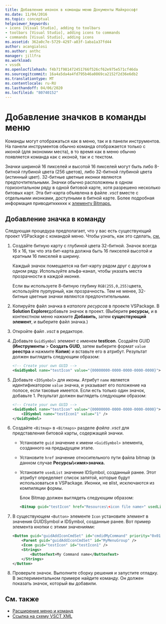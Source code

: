 ```yaml
---
title: Добавление иконок в команды меню Документы Майкрософт
ms.date: 11/04/2016
ms.topic: conceptual
helpviewer_keywords:
- icons [Visual Studio], adding to toolbars
- toolbars [Visual Studio], adding icons to commands
- commands [Visual Studio], adding icons
ms.assetid: 362a0c7e-5729-4297-a83f-1aba1a37fd44
author: acangialosi
ms.author: anthc
manager: jillfra
ms.workload:
- vssdk
ms.openlocfilehash: f4b71f981472451766f526cf62e975e571cf46da
ms.sourcegitcommit: 16a4a5da4a4fd795b46a0869ca2152f2d36e6db2
ms.translationtype: MT
ms.contentlocale: ru-RU
ms.lasthandoff: 04/06/2020
ms.locfileid: "80740152"
---
```

# <a name="add-icons-to-menu-commands"></a>Добавление значков в команды меню
Команды могут отображаться как в меню, так и в панели инструментов. На панели инструментов обычно команда отображается только с иконой (для экономии места), в то время как в меню обычно появляется команда как с иконой, так и с текстом.

 Значки шириной 16 пикселей и высотой 16 пикселей могут быть либо 8-битной глубиной цвета (256 цветов), либо 32-битной глубиной цвета (истинный цвет). 32-битные цветные иконки являются предпочтительными. Значки обычно расположены в одном горизонтальном ряду в одной битовой карте, хотя разрешено несколько битовых карт. Эта бит-карта объявлена в файле *.vsct* вместе с отдельными иконками, доступными в битной карте. Более подробная информация приводиткккккк к [элементу Bitmaps.](../extensibility/bitmaps-element.md)

## <a name="add-an-icon-to-a-command"></a>Добавление значка в команду
 Следующая процедура предполагает, что у вас есть существующий проект VSPackage с командой меню. Чтобы узнать, как это сделать, [см.](../extensibility/creating-an-extension-with-a-menu-command.md)

1. Создайте битную карту с глубиной цвета 32-битной. Значок всегда 16 х 16, так что эта бит-карта должна быть 16 пикселей высотой и кратным 16 пикселей в ширину.

     Каждый значок помещается на бит-карту рядом друг с другом в одном ряду. Используйте альфа-канал, чтобы указать места прозрачности в каждой иконке.

     Если вы используете 8-битную глубину `RGB(255,0,255)`цвета, используйте пурпурный, как прозрачность. Тем не менее, 32-битные цветные значки являются предпочтительными.

2. Копируйте файл значка в *каталоге ресурсов* в проекте VSPackage. В **Solution Explorer**добавьте значок в проект. (Выберите **ресурсы,** и в контекстном меню нажмите **Добавить,** затем **существующий элемент**, и выберите файл значка.)

3. Откройте файл *.vsct* в редакторе.

4. Добавьте `GuidSymbol` элемент с именем **testIcon**. Создайте GUID **(Инструменты** > **Создать GUID**, затем выберите формат `value` **реестра** и нажмите **Копия**) и вставьте его в атрибут. Результат должен выглядеть следующим образом:

    ```xml
    <!-- Create your own GUID -->
    <GuidSymbol name="testIcon" value="{00000000-0000-0000-0000-0000}">
    ```

5. Добавьте `<IDSymbol>` для иконы. Атрибут `name` является идентификатором `value` значка, и указывает его положение на полосе, если таковые имеется. Если есть только один значок, добавьте 1. Результат должен выглядеть следующим образом:

    ```xml
    <!-- Create your own GUID -->
    <GuidSymbol name="testIcon" value="{00000000-0000-0000-0000-0000}">
        <IDSymbol name="testIcon1" value="1" />
    </GuidSymbol>
    ```

6. Создайте `<Bitmap>` в `<Bitmaps>` разделе *файла .vsct* для представления битовой карты, содержащей значки.

    - Установите `guid` значение к имени `<GuidSymbol>` элемента, созданного на предыдущем этапе.

    - Установите `href` значение относительного пути файла bitmap (в данном случае **Ресурсы\\<имя\>значка.**

    - Установите `usedList` значение IDSymbol, созданный ранее. Этот атрибут определяет список запятой, которые будут использоваться в VSPackage. Иконки, не вlist, исключаются из компиляции формы.

         Блок Bitmap должен выглядеть следующим образом:

        ```xml
        <Bitmap guid="testIcon" href="Resources\<icon file name>" usedList="testIcon1"/>
        ```

7. В существующем `<Button>` элементе `Icon` установите элемент в значения GUIDSymbol и IDSymbol, созданные ранее. Вот пример элемента кнопки с этими значениями:

    ```xml
    <Button guid="guidAddIconCmdSet" id="cmdidMyCommand" priority="0x0100" type="Button">
        <Parent guid="guidAddIconCmdSet" id="MyMenuGroup" />
        <Icon guid="testIcon" id="testIcon1" />
        <Strings>
            <ButtonText>My Command name</ButtonText>
        </Strings>
    </Button>
    ```

8. Проверьте значок. Выполните сборку решения и запустите отладку. В экспериментальном примере найдите команду. Он должен показать значок, который вы добавили.

## <a name="see-also"></a>См. также
- [Расширение меню и команд](../extensibility/extending-menus-and-commands.md)
- [Ссылка на схему VSCT XML](../extensibility/vsct-xml-schema-reference.md)
